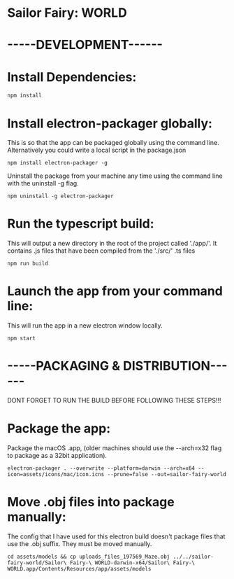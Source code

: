 # Sailor Fairy: WORLD

# -----DEVELOPMENT------

# Install Dependencies:
```
npm install
```

# Install electron-packager globally:
This is so that the app can be packaged globally using the command line. Alternatively you could write a local script in the package.json
```
npm install electron-packager -g
```

Uninstall the package from your machine any time using the command line with the uninstall -g flag.
```
npm uninstall -g electron-packager
```
# Run the typescript build:
This will output a new directory in the root of the project called './app/'. It contains .js files that have been compiled from the './src/' .ts files
```
npm run build
```
# Launch the app from your command line:
This will run the app in a new electron window locally.
```
npm start
```

# -----PACKAGING & DISTRIBUTION------
DONT FORGET TO RUN THE BUILD BEFORE FOLLOWING THESE STEPS!!!


# Package the app:
Package the macOS .app, (older machines should use the --arch=x32 flag to package as a 32bit application).
```
electron-packager . --overwrite --platform=darwin --arch=x64 --icon=assets/icons/mac/icon.icns --prune=false --out=sailor-fairy-world
```

# Move .obj files into package manually:
The config that I have used for this electron build doesn't package files that use the .obj suffix. They must be moved manually.

```
cd assets/models && cp uploads_files_197569_Maze.obj ../../sailor-fairy-world/Sailor\ Fairy-\ WORLD-darwin-x64/Sailor\ Fairy-\ WORLD.app/Contents/Resources/app/assets/models

```